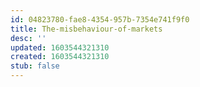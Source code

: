 ```yaml
---
id: 04823780-fae8-4354-957b-7354e741f9f0
title: The-misbehaviour-of-markets
desc: ''
updated: 1603544321310
created: 1603544321310
stub: false
---
```


